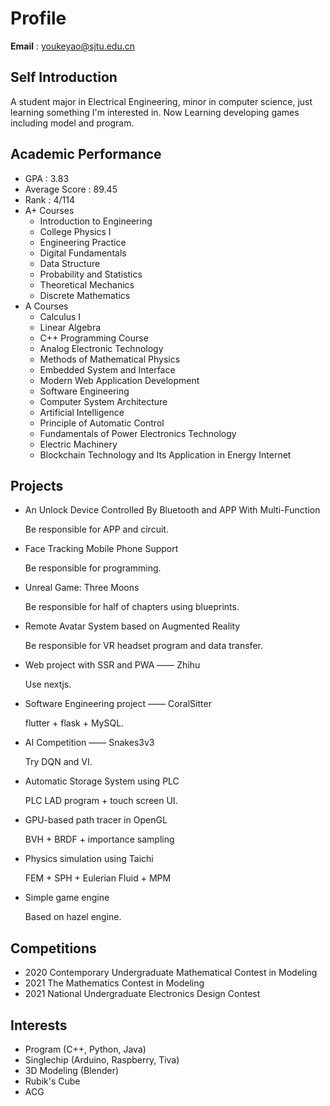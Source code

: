 # Profile

**Email** : youkeyao@sjtu.edu.cn

## Self Introduction
A student major in Electrical Engineering, minor in computer science, just learning something I'm interested in. Now Learning developing games including model and program.

## Academic Performance
- GPA : 3.83
- Average Score : 89.45
- Rank : 4/114
- A+ Courses
    - Introduction to Engineering
    - College Physics I
    - Engineering Practice
    - Digital Fundamentals
    - Data Structure
    - Probability and Statistics
    - Theoretical Mechanics
    - Discrete Mathematics
- A Courses
    - Calculus I
    - Linear Algebra
    - C++ Programming Course
    - Analog Electronic Technology
    - Methods of Mathematical Physics
    - Embedded System and Interface
    - Modern Web Application Development
    - Software Engineering
    - Computer System Architecture
    - Artificial Intelligence
    - Principle of Automatic Control
    - Fundamentals of Power Electronics Technology
    - Electric Machinery
    - Blockchain Technology and Its Application in Energy Internet

## Projects
- An Unlock Device Controlled By Bluetooth and APP With Multi-Function

    Be responsible for APP and circuit.

- Face Tracking Mobile Phone Support

    Be responsible for programming.

- Unreal Game: Three Moons

    Be responsible for half of chapters using blueprints.

- Remote Avatar System based on Augmented Reality

    Be responsible for VR headset program and data transfer.

- Web project with SSR and PWA —— Zhihu

    Use nextjs.

- Software Engineering project —— CoralSitter

    flutter + flask + MySQL.

- AI Competition —— Snakes3v3

    Try DQN and VI.

- Automatic Storage System using PLC

    PLC LAD program + touch screen UI.

- GPU-based path tracer in OpenGL

    BVH + BRDF + importance sampling

- Physics simulation using Taichi

    FEM + SPH + Eulerian Fluid + MPM

- Simple game engine

    Based on hazel engine.

## Competitions
- 2020 Contemporary Undergraduate Mathematical Contest in Modeling
- 2021 The Mathematics Contest in Modeling
- 2021 National Undergraduate Electronics Design Contest

## Interests
- Program (C++, Python, Java)
- Singlechip (Arduino, Raspberry, Tiva)
- 3D Modeling (Blender)
- Rubik's Cube
- ACG